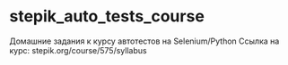 # stepik_auto_tests_course
Домашние задания к курсу автотестов на Selenium/Python
Ссылка на курс: stepik.org/course/575/syllabus
